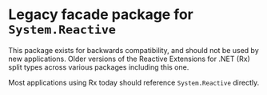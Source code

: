 # Legacy facade package for `System.Reactive`

This package exists for backwards compatibility, and should not be used by new applications. Older versions of the Reactive Extensions for .NET (Rx) split types across various packages including this one.

Most applications using Rx today should reference `System.Reactive` directly.